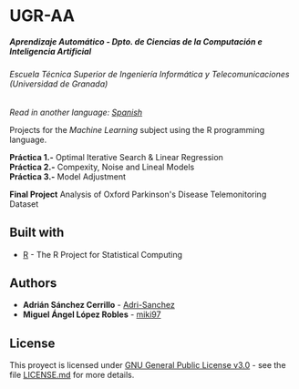 # UGR-AA
##### Aprendizaje Automático - Dpto. de Ciencias de la Computación e Inteligencia Artificial
###### Escuela Técnica Superior de Ingeniería Informática y Telecomunicaciones (Universidad de Granada)

*Read in another language: [Spanish](README.md)*

Projects for the *Machine Learning* subject using the R programming language.  

**Práctica 1.-** Optimal Iterative Search & Linear Regression  
**Práctica 2.-** Compexity, Noise and Lineal Models  
**Práctica 3.-** Model Adjustment

**Final Project** Analysis of Oxford Parkinson's Disease Telemonitoring Dataset

## Built with

* [R](https://www.r-project.org/) - The R Project for Statistical Computing  

## Authors

* **Adrián Sánchez Cerrillo** - [Adri-Sanchez](https://github.com/Adri-Sanchez)
* **Miguel Ángel López Robles** - [miki97](https://github.com/miki97)

## License
This proyect is licensed under [GNU General Public License v3.0](http://www.gnu.org/licenses/) - see the file [LICENSE.md](LICENSE.md) for more details.

